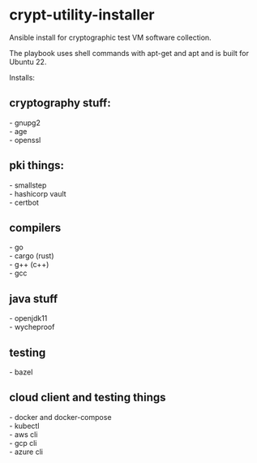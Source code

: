 # crypt-utility-installer

Ansible install for cryptographic test VM software collection.

The playbook uses shell commands with apt-get and apt and is built for Ubuntu 22.


Installs:

<h2>cryptography stuff:</h2>
- gnupg2</br>
- age</br>
- openssl</br>
<h2>pki things:</h2>
- smallstep</br>
- hashicorp vault</br>
- certbot</br>
<h2>compilers</h2>
- go</br>
- cargo (rust)</br>
- g++ (c++)</br>
- gcc</br>
<h2>java stuff</h2>
- openjdk11</br>
- wycheproof</br>
<h2>testing</h2>
- bazel
<h2>cloud client and testing things</h2>
- docker and docker-compose</br>
- kubectl</br>
- aws cli</br>
- gcp cli</br>
- azure cli</br>
